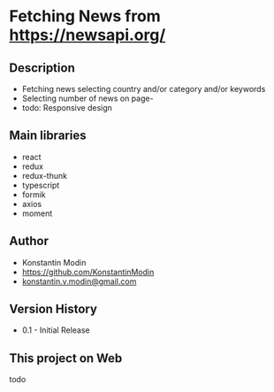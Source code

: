 # Fetching News from https://newsapi.org/

## Description

-   Fetching news selecting country and/or category and/or keywords
-   Selecting number of news on page-
-   todo: Responsive design

## Main libraries

-   react
-   redux
-   redux-thunk
-   typescript
-   formik
-   axios
-   moment

## Author

-   Konstantin Modin
-   https://github.com/KonstantinModin
-   konstantin.v.modin@gmail.com

## Version History

-   0.1 - Initial Release

## This project on Web

todo
